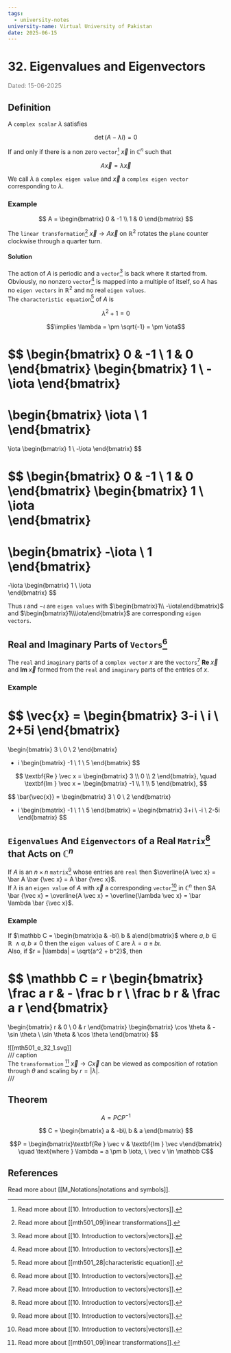 ```yaml
---
tags:
  - university-notes
university-name: Virtual University of Pakistan
date: 2025-06-15
---
```


# 32. Eigenvalues and Eigenvectors

<span style="color: gray;">Dated: 15-06-2025</span>

## Definition

A `complex scalar` $\lambda$ satisfies

$$\det(A - \lambda I) = 0$$

If and only if there is a non zero `vector`[^1] $\vec x$ in $\mathbb C^n$ such that  

$$A \vec x = \lambda \vec x$$

We call $\lambda$ a `complex eigen value` and $\vec x$ a `complex eigen vector` corresponding to $\lambda$.

### Example

$$
A = 
\begin{bmatrix}
	0 & -1 \\
	1 & 0 
\end{bmatrix}
$$

The `linear transformation`[^2] $\vec x \to A \vec x$ on $\mathbb R^2$ rotates the `plane` counter clockwise through a quarter turn.

#### Solution

The action of $A$ is periodic and a `vector`[^1] is back where it started from. Obviously, no nonzero `vector`[^1] is mapped into a multiple of itself, so $A$ has no `eigen vectors` in $\mathbb R^2$ and no real `eigen values`.  
The `characteristic equation`[^3] of $A$ is  

$$\lambda^2 + 1 = 0$$

$$\implies \lambda = \pm \sqrt{-1} = \pm \iota$$

$$
\begin{bmatrix}
	0 & -1 \\
	1 & 0
\end{bmatrix}
\begin{bmatrix}
	1 \\
	-\iota
\end{bmatrix}
=
\begin{bmatrix}
	\iota \\
	1
\end{bmatrix}
=
\iota
\begin{bmatrix}
	1 \\
	-\iota
\end{bmatrix}
$$

$$
\begin{bmatrix}
	0 & -1 \\
	1 & 0
\end{bmatrix}
\begin{bmatrix}
	1 \\
	\iota	
\end{bmatrix}
=
\begin{bmatrix}
	-\iota \\
	1
\end{bmatrix}
=
-\iota
\begin{bmatrix}
	1 \\
	\iota	
\end{bmatrix}
$$

Thus $\iota$ and $- \iota$ are `eigen values` with $\begin{bmatrix}1\\ -\iota\end{bmatrix}$ and $\begin{bmatrix}1\\\iota\end{bmatrix}$ are corresponding `eigen vectors`.

## Real and Imaginary Parts of `Vectors`[^1]

The `real` and `imaginary` parts of a `complex vector` $x$ are the `vectors`[^1] $\textbf{Re } \vec x$ and $\textbf{Im } \vec x$ formed from the `real` and `imaginary` parts of the entries of $x$.

### Example

$$
\vec{x} =
\begin{bmatrix}
	3-i \\
	i \\
	2+5i
\end{bmatrix}
=
\begin{bmatrix}
	3 \\
	0 \\
	2
\end{bmatrix}
+ i
\begin{bmatrix}
	-1 \\
	1 \\
	5
\end{bmatrix}
$$

$$
\textbf{Re } \vec x =
\begin{bmatrix}
	3 \\
	0 \\
	2
\end{bmatrix}, \quad
\textbf{Im } \vec x =
\begin{bmatrix}
	-1 \\
	1 \\
	5
\end{bmatrix},
$$

$$
\bar{\vec{x}} =
\begin{bmatrix}
	3 \\
	0 \\
	2
\end{bmatrix}
- i
\begin{bmatrix}
	-1 \\
	1 \\
	5
\end{bmatrix}
=
\begin{bmatrix}
	3+i \\
	-i \\
	2-5i
\end{bmatrix}
$$

## `Eigenvalues` And `Eigenvectors` of a Real `Matrix`[^1] that Acts on $\mathbb C^n$

If $A$ is an $n \times n$ `matrix`[^1] whose entries are `real` then $\overline{A \vec x} = \bar A \bar {\vec x} = A \bar {\vec x}$.  
If $\lambda$ is an `eigen value` of $A$ with $\vec x$ a corresponding `vector`[^1] in $\mathbb C^n$ then $A \bar {\vec x} = \overline{A \vec x} = \overline{\lambda \vec x} = \bar \lambda \bar {\vec x}$.

### Example

If $\mathbb C = \begin{bmatrix}a & -b\\ b & a\end{bmatrix}$ where $a, b \in \mathbb R \ \land a, b\ne 0$ then the `eigen values` of $\mathbb C$ are $\lambda = a \pm b \iota$.  
Also, if $r = |\lambda| = \sqrt{a^2 + b^2}$, then  

$$
\mathbb C = 
r
\begin{bmatrix}
	\frac a r & - \frac b r \\
	\frac b r & \frac a r
\end{bmatrix}
=
\begin{bmatrix}
	r & 0 \\
	0 & r
\end{bmatrix}
\begin{bmatrix}
	\cos \theta & -\sin \theta \\
	\sin \theta & \cos \theta
\end{bmatrix}
$$

![[mth501_e_32_1.svg]]  
/// caption  
The `transformation` [^2] $\vec x \to C \vec x$ can be viewed as composition of rotation through $\theta$ and scaling by $r = |\lambda|$.  
///

## Theorem

$$A = PCP^{-1}$$

$$
C =
\begin{bmatrix}
	a & -b\\
	b & a
\end{bmatrix}
$$

$$P = \begin{bmatrix}\textbf{Re } \vec v & \textbf{Im } \vec v\end{bmatrix} \quad \text{where } \lambda = a \pm b \iota, \ \vec v \in \mathbb C$$

## References

Read more about [[M_Notations|notations and symbols]].

[^1]: Read more about [[10. Introduction to vectors|vectors]].
[^2]: Read more about [[mth501_09|linear transformations]].
[^3]: Read more about [[mth501_28|characteristic equation]].